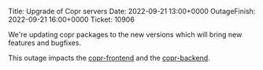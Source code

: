 Title: Upgrade of Copr servers
Date: 2022-09-21 13:00+0000
OutageFinish: 2022-09-21 16:00+0000
Ticket: 10906

We're updating copr packages to the new versions which will bring new
features and bugfixes.

This outage impacts the
[copr-frontend](https://copr.fedorainfracloud.org)
and the [copr-backend](https://copr-be.cloud.fedoraproject.org/).
